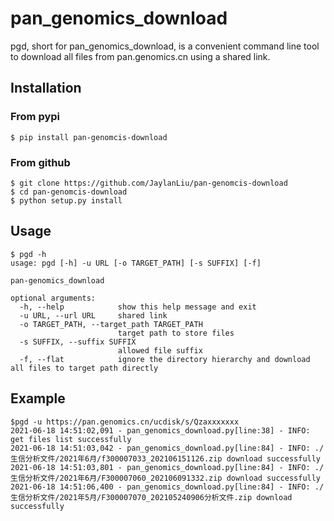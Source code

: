 # pan_genomics_download
pgd, short for pan_genomics_download, is a convenient command line tool to download all files from pan.genomics.cn using a shared link.



## Installation

### From pypi
```
$ pip install pan-genomcis-download
```

### From github
```
$ git clone https://github.com/JaylanLiu/pan-genomcis-download
$ cd pan-genomcis-download
$ python setup.py install
```

## Usage 
```
$ pgd -h
usage: pgd [-h] -u URL [-o TARGET_PATH] [-s SUFFIX] [-f]

pan-genomics_download

optional arguments:
  -h, --help            show this help message and exit
  -u URL, --url URL     shared link
  -o TARGET_PATH, --target_path TARGET_PATH
                        target path to store files
  -s SUFFIX, --suffix SUFFIX
                        allowed file suffix
  -f, --flat            ignore the directory hierarchy and download all files to target path directly
```


## Example
```
$pgd -u https://pan.genomics.cn/ucdisk/s/Qzaxxxxxxx
2021-06-18 14:51:02,091 - pan_genomics_download.py[line:38] - INFO: get files list successfully
2021-06-18 14:51:03,042 - pan_genomics_download.py[line:84] - INFO: ./生信分析文件/2021年6月/f300007033_202106151126.zip download successfully
2021-06-18 14:51:03,801 - pan_genomics_download.py[line:84] - INFO: ./生信分析文件/2021年6月/F300007060_202106091332.zip download successfully
2021-06-18 14:51:06,400 - pan_genomics_download.py[line:84] - INFO: ./生信分析文件/2021年5月/F300007070_202105240906分析文件.zip download successfully
```

